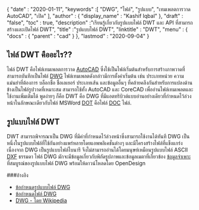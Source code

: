 {
  "date" : "2020-01-11",
  "keywords" :[ "DWG", "ไฟล์", "รูปแบบ", "เทมเพลตการวาด AutoCAD", "เปิด" ],
  "author" : {
    "display_name" : "Kashif Iqbal"
},
  "draft" : "false",
  "toc" : true,
  "description" :"เรียนรู้เกี่ยวกับรูปแบบไฟล์ DWT และ API ที่สามารถสร้างและเปิดไฟล์ DWT",
  "title" :"รูปแบบไฟล์ DWT",
  "linktitle" : "DWT",
  "menu" : {
    "docs" : {
      "parent" : "cad"
}
},
  "lastmod" : "2020-09-04"
}

## ไฟล์ DWT คืออะไร??

ไฟล์ DWT คือไฟล์เทมเพลตการวาด [AutoCAD](https://www.autodesk.com/) ซึ่งใช้เป็นไฟล์เริ่มต้นสำหรับการสร้างภาพวาดที่สามารถบันทึกเป็นไฟล์ [DWG](/th/cad/dwg/) ไฟล์เทมเพลตดังกล่าวมีการตั้งค่าเริ่มต้น เช่น ประเภทหน่วย ความแม่นยำที่ต้องการ บล็อกชื่อ ชื่อเลเยอร์ ประเภทเส้น และข้อมูลอื่นๆ ที่คล้ายคลึงกันสำหรับการแปลงด้านข้างเป็นไฟล์รูปวาดที่เหมาะสม สามารถใช้ทั้ง AutoCAD และ CoreCAD เพื่ออ่านไฟล์เทมเพลตและใช้งานเพิ่มเติมได้ พูดง่ายๆ ก็คือ DWT คือ DWG ที่มีแอตทริบิวต์แบบอ่านอย่างเดียวที่กำหนดไว้ล่วงหน้าในลักษณะเดียวกับไฟล์ MSWord [DOT](/th/word-processing/dot/) คือไฟล์ [DOC](/th/word-processing/doc/) ไฟล์.

## รูปแบบไฟล์ DWT

DWT สามารถพิจารณาเป็น DWG ที่มีค่าที่กำหนดไว้ล่วงหน้าซึ่งสามารถใช้งานได้ทันที DWG เป็นหนึ่งในรูปแบบไฟล์ที่ใช้กันอย่างแพร่หลายโดยแอพพลิเคชั่นต่างๆ และมีโครงสร้างไฟล์ที่แข็งแกร่ง เนื่องจาก DWG เป็นรูปแบบไฟล์ไบนารี จึงไม่สามารถอ่านได้โดยมนุษย์เหมือนรูปแบบไฟล์ ASCII [DXF](/th/cad/dxf/) ธรรมดา ไฟล์ DWG มักจะมีข้อมูลเกี่ยวกับพิกัดรูปภาพและข้อมูลเมตาที่เกี่ยวข้อง [ข้อมูลจำเพาะ](https://www.opendesign.com/files/guestdownloads/OpenDesign_Specification_for_.dwg_files.pdf) ที่สมบูรณ์ของรูปแบบไฟล์ DWG พร้อมให้ดาวน์โหลดโดย OpenDesign

###อ้างอิง

* [ข้อกำหนดรูปแบบไฟล์ DWG](https://www.opendesign.com/files/guestdownloads/OpenDesign_Specification_for_.dwg_files.pdf)
* [ข้อกำหนดไฟล์ DWG](https://www.scan2cad.com/blog/dwg/file-spec/)
* [DWG - โดย Wikipedia](https://en.wikipedia.org/wiki/.dwg)

